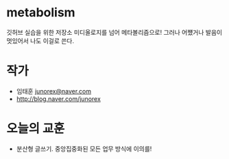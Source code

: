 # metabolism
깃허브 실습을 위한 저장소
미디올로지를 넘어 메타볼리즘으로!
그러나 어쩄거나 발음이 멋있어서 나도 이걸로 쓴다.

# 작가
- 임태훈 <junorex@naver.com>
- http://blog.naver.com/junorex

# 오늘의 교훈
- 분산형 글쓰기. 중앙집중화된 모든 업무 방식에 이의를! 
